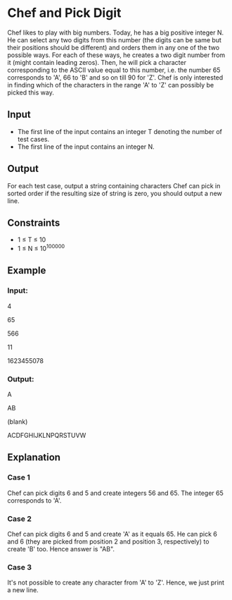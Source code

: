 # Chef and Pick Digit

Chef likes to play with big numbers. Today, he has a big positive integer N. 
He can select any two digits from this number (the digits can be same but their positions should be different) and orders 
them in any one of the two possible ways. For each of these ways, he creates a two digit number from it (might contain leading zeros). 
Then, he will pick a character corresponding to the ASCII value equal to this number, i.e. the number 65 
corresponds to 'A', 66 to 'B' and so on till 90 for 'Z'. Chef is only interested in finding which of the 
characters in the range 'A' to 'Z' can possibly be picked this way.

## Input

- The first line of the input contains an integer T denoting the number of test cases.
- The first line of the input contains an integer N.

## Output

For each test case, output a string containing characters Chef can pick in sorted 
order if the resulting size of string is zero, you should output a new line.

## Constraints

- 1 ≤ T ≤ 10
- 1 ≤ N ≤ 10<sup>100000</sup>

## Example

### Input:

4

65

566

11

1623455078

### Output:

A

AB

(blank)

ACDFGHIJKLNPQRSTUVW

## Explanation

### Case 1

Chef can pick digits 6 and 5 and create integers 56 and 65. The integer 65 corresponds to 'A'.

### Case 2

Chef can pick digits 6 and 5 and create 'A' as it equals 65. 
He can pick 6 and 6 (they are picked from position 2 and position 3, respectively) to create 'B' too. 
Hence answer is "AB".

### Case 3

It's not possible to create any character from 'A' to 'Z'. Hence, we just print a new line.
